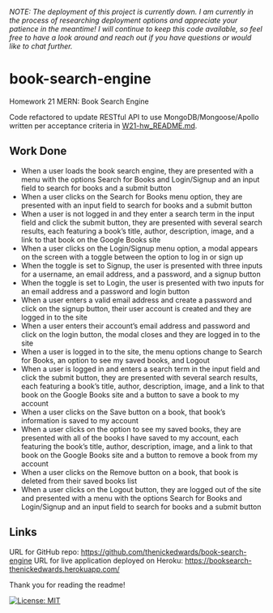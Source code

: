 _NOTE: The deployment of this project is currently down. I am currently in the process of researching deployment options and appreciate your patience in the meantime! I will continue to keep this code available, so feel free to have a look around and reach out if you have questions or would like to chat further._

# book-search-engine
Homework 21 MERN: Book Search Engine

Code refactored to update RESTful API to use MongoDB/Mongoose/Apollo written per acceptance criteria in [W21-hw_README.md](/W21-hw_README.md).

## Work Done
* When a user loads the book search engine, they are presented with a menu with the options Search for Books and Login/Signup and an input field to search for books and a submit button
* When a user clicks on the Search for Books menu option, they are presented with an input field to search for books and a submit button
* When a user is not logged in and they enter a search term in the input field and click the submit button, they are presented with several search results, each featuring a book’s title, author, description, image, and a link to that book on the Google Books site
* When a user clicks on the Login/Signup menu option, a modal appears on the screen with a toggle between the option to log in or sign up
* When the toggle is set to Signup, the user is presented with three inputs for a username, an email address, and a password, and a signup button
* When the toggle is set to Login, the user is presented with two inputs for an email address and a password and login button
* When a user enters a valid email address and create a password and click on the signup button, their user account is created and they are logged in to the site
* When a user enters their account’s email address and password and click on the login button, the modal closes and they are logged in to the site
* When a user is logged in to the site, the menu options change to Search for Books, an option to see my saved books, and Logout
* When a user is logged in and enters a search term in the input field and click the submit button, they are presented with several search results, each featuring a book’s title, author, description, image, and a link to that book on the Google Books site and a button to save a book to my account
* When a user clicks on the Save button on a book, that book’s information is saved to my account
* When a user clicks on the option to see my saved books, they are presented with all of the books I have saved to my account, each featuring the book’s title, author, description, image, and a link to that book on the Google Books site and a button to remove a book from my account
* When a user clicks on the Remove button on a book, that book is deleted from their saved books list
* When a user clicks on the Logout button, they are logged out of the site and presented with a menu with the options Search for Books and Login/Signup and an input field to search for books and a submit button  

## Links
URL for GitHub repo: https://github.com/thenickedwards/book-search-engine
URL for live application deployed on Heroku: https://booksearch-thenickedwards.herokuapp.com/

Thank you for reading the readme!

[![License: MIT](https://img.shields.io/badge/License-MIT-blue.svg)](https://opensource.org/licenses/MIT)
